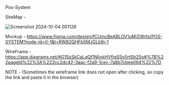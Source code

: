  Pos-System 



SiteMap  -   

![Screenshot 2024-10-04 001126](https://github.com/user-attachments/assets/4750fab9-d79c-44ec-8fc3-2c94d1a265ac)



Mockup -  https://www.figma.com/design/fCUmcBeABLOV1uMjZi9h1s/POS-SYSTEM?node-id=0-1&t=RW82QHFb5MJGLb9i-1


WireFrame -  https://app.diagrams.net/#G1SsSkCaLqQf1NIjxkHVfjgSSo5rtSb25o#%7B%22pageId%22%3A%222cc2dc42-3aac-f2a9-1cec-7a8b7cbee084%22%7D

NOTE -  (Sometimes the wireframe link does not open after clicking, so copy the link and paste it in the browser)
